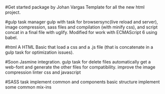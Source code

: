 #Get started package by Johan Vargas
Template for all the new html project.

#gulp
task manager gulp with task for browsersync(live reload and server), image compression, sass files and compilation (with minify css), and script concat in a final file with uglify. Modified for work with ECMAScript 6 using babel.

#html
A HTML Basic that load a css and a .js file (that is concatenate in a gulp task for optimization issues).

#Soon
Jasmine integration.
gulp task
  for delete files automatically
  get a web-font and generate the other files for compatibility.
  improve the image compression
  linter css and javascript

#SASS task
  implement common and components basic structure
  implement some common mix-ins
